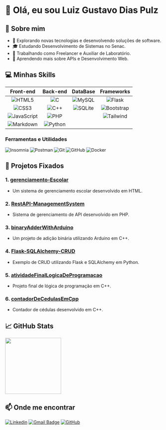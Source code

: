 # 🤔 Olá, eu sou Luiz Gustavo Dias Pulz

## 🚀 Sobre mim

- 🤔 Explorando novas tecnologias e desenvolvendo soluções de software.
- 🎓 Estudando Desenvolvimento de Sistemas no Senac.
- 💼 Trabalhando como Freelancer e Auxiliar de Laboratório.
- 🌱 Aprendendo mais sobre APIs e Desenvolvimento Web.

## 💻 Minhas Skills

<div align="center">

| Front-end | Back-end | DataBase | Frameworks |
|:-:|:-:|:-:|:-:|
| ![HTML5](https://img.shields.io/badge/HTML5-E34F26?style=for-the-badge&logo=html5&logoColor=white) | ![C](https://img.shields.io/badge/C-00599C?style=for-the-badge&logo=c&logoColor=white) | ![MySQL](https://img.shields.io/badge/MySQL-4479A1?style=for-the-badge&logo=mysql&logoColor=white) | ![Flask](https://img.shields.io/badge/flask-%23000.svg?style=for-the-badge&logo=flask&logoColor=white) |
| ![CSS3](https://img.shields.io/badge/CSS3-1572B6?style=for-the-badge&logo=css3&logoColor=white) | ![C++](https://img.shields.io/badge/C++-00599C?style=for-the-badge&logo=cplusplus&logoColor=white) | ![SQLite](https://img.shields.io/badge/SQLite-000?style=for-the-badge&logo=sqlite&logoColor=07405E) | ![Bootstrap](https://img.shields.io/badge/-boostrap-0D1117?style=for-the-badge&logo=bootstrap&labelColor=0D1117) |
| ![JavaScript](https://img.shields.io/badge/JavaScript-F7DF1E?style=for-the-badge&logo=javascript&logoColor=black) | ![PHP](https://img.shields.io/badge/PHP-777BB4?style=for-the-badge&logo=php&logoColor=white) |  | ![Tailwind](https://img.shields.io/badge/tailwindcss-%2338B2AC.svg?style=for-the-badge&logo=tailwind-css&logoColor=white) |
| ![Markdown](https://img.shields.io/badge/Markdown-000?style=for-the-badge&logo=markdown) | ![Python](https://img.shields.io/badge/python-3670A0?style=for-the-badge&logo=python&logoColor=ffdd54) |  |  |

</div>

### **Ferramentas e Utilidades**
![Insomnia](https://img.shields.io/badge/-Insomnia-333333?style=flat&logo=insomnia)
![Postman](https://img.shields.io/badge/-Postman-333333?style=flat&logo=postman)
![Git](https://img.shields.io/badge/-Git-333333?style=flat&logo=git)
![GitHub](https://img.shields.io/badge/-GitHub-333333?style=flat&logo=github)
![Docker](https://img.shields.io/badge/-Docker-333333?style=flat&logo=docker)

## 📂 Projetos Fixados

### 1. [gerenciamento-Escolar](https://github.com/gdbarros94/gerenciamento-Escolar)
- Um sistema de gerenciamento escolar desenvolvido em HTML.

### 2. [RestAPI-ManagementSystem](https://github.com/gdbarros94/RestAPI-ManagementSystem)
- Sistema de gerenciamento de API desenvolvido em PHP.

### 3. [binaryAdderWithArduino](https://github.com/gdbarros94/binaryAdderWithArduino)
- Um projeto de adição binária utilizando Arduino em C++.

### 4. [Flask-SQLAlchemy-CRUD](https://github.com/gdbarros94/Flask-SQLAlchemy-CRUD)
- Exemplo de CRUD utilizando Flask e SQLAlchemy em Python.

### 5. [atividadeFinalLogicaDeProgramacao](https://github.com/gdbarros94/atividadeFinalLogicaDeProgramacao)
- Projeto final de lógica de programação em C++.

### 6. [contadorDeCedulasEmCpp](https://github.com/gdbarros94/contadorDeCedulasEmCpp)
- Contador de cédulas desenvolvido em C++.

## 📈 GitHub Stats

<a href="https://github.com/luizGDpulz" title="Perfil do Luiz">
  <img height="180em" src="https://github-readme-stats.vercel.app/api?username=luizGDpulz&theme=dracula&show_icons=true" />
</a>

## 📫 Onde me encontrar

[![Linkedin](https://img.shields.io/badge/-luizgd-0077B5?style=flat-square&logo=Linkedin&logoColor=white&link=https://www.linkedin.com/in/luizgd/)](https://www.linkedin.com/in/luizgd/)
[![Gmail Badge](https://img.shields.io/badge/-luizgd@gmail.com-006bed?style=flat-square&logo=Gmail&logoColor=white&link=mailto:luizgd@gmail.com)](mailto:luizgd@gmail.com)
[![GitHub](https://img.shields.io/github/followers/luizGDpulz?label=follow&style=social)](https://github.com/luizGDpulz)